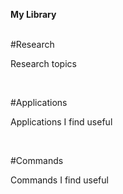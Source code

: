 <strong>My Library</strong>

<br>
#Research
<p> Research topics </p>
<br>

#Applications
<p> Applications I find useful </p>
<br>

#Commands
<p> Commands I find useful </p>
